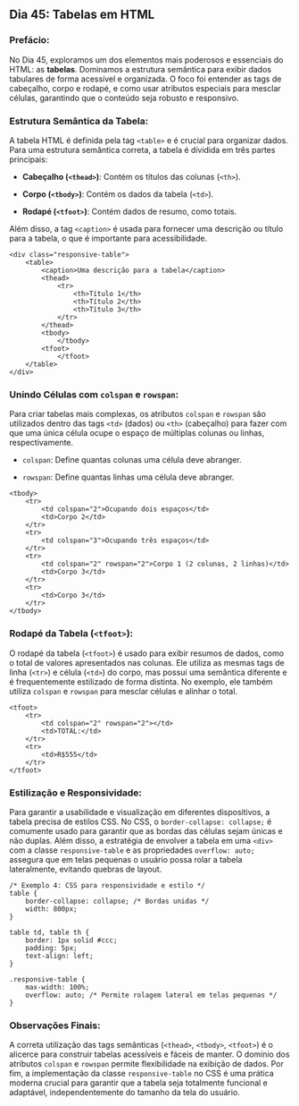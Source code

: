 ## Dia 45: Tabelas em HTML

### Prefácio:

No Dia 45, exploramos um dos elementos mais poderosos e essenciais do HTML: as **tabelas**. Dominamos a estrutura semântica para exibir dados tabulares de forma acessível e organizada. O foco foi entender as tags de cabeçalho, corpo e rodapé, e como usar atributos especiais para mesclar células, garantindo que o conteúdo seja robusto e responsivo.

### Estrutura Semântica da Tabela:

A tabela HTML é definida pela tag ``<table>`` e é crucial para organizar dados. Para uma estrutura semântica correta, a tabela é dividida em três partes principais:

- **Cabeçalho (``<thead>``)**: Contém os títulos das colunas (``<th>``).

- **Corpo (``<tbody>``)**: Contém os dados da tabela (``<td>``).

- **Rodapé (``<tfoot>``)**: Contém dados de resumo, como totais.

Além disso, a tag ``<caption>`` é usada para fornecer uma descrição ou título para a tabela, o que é importante para acessibilidade.

````
<div class="responsive-table">
    <table>
        <caption>Uma descrição para a tabela</caption>
        <thead>
            <tr>
                <th>Título 1</th>
                <th>Título 2</th>
                <th>Título 3</th>
            </tr>
        </thead>
        <tbody>
            </tbody>
        <tfoot>
            </tfoot>
    </table>
</div>
````
### Unindo Células com ``colspan`` e ``rowspan``:

Para criar tabelas mais complexas, os atributos ``colspan`` e ``rowspan`` são utilizados dentro das tags ``<td>`` (dados) ou ``<th>`` (cabeçalho) para fazer com que uma única célula ocupe o espaço de múltiplas colunas ou linhas, respectivamente.

- ``colspan``: Define quantas colunas uma célula deve abranger.

- ``rowspan``: Define quantas linhas uma célula deve abranger.

````
<tbody>
    <tr>
        <td colspan="2">Ocupando dois espaços</td>
        <td>Corpo 2</td>
    </tr>
    <tr>
        <td colspan="3">Ocupando três espaços</td>
    </tr>
    <tr>
        <td colspan="2" rowspan="2">Corpo 1 (2 colunas, 2 linhas)</td>
        <td>Corpo 3</td>
    </tr>
    <tr>
        <td>Corpo 3</td>
    </tr>
</tbody>
````
### Rodapé da Tabela (``<tfoot>``):

O rodapé da tabela (``<tfoot>``) é usado para exibir resumos de dados, como o total de valores apresentados nas colunas. Ele utiliza as mesmas tags de linha (``<tr>``) e célula (``<td>``) do corpo, mas possui uma semântica diferente e é frequentemente estilizado de forma distinta. No exemplo, ele também utiliza ``colspan`` e ``rowspan`` para mesclar células e alinhar o total.

````
<tfoot>
    <tr>
        <td colspan="2" rowspan="2"></td>
        <td>TOTAL:</td>
    </tr>
    <tr>
        <td>R$555</td>
    </tr>
</tfoot>
````

### Estilização e Responsividade:

Para garantir a usabilidade e visualização em diferentes dispositivos, a tabela precisa de estilos CSS. No CSS, o ``border-collapse: collapse;`` é comumente usado para garantir que as bordas das células sejam únicas e não duplas. Além disso, a estratégia de envolver a tabela em uma ``<div>`` com a classe ``responsive-table`` e as propriedades ``overflow: auto;`` assegura que em telas pequenas o usuário possa rolar a tabela lateralmente, evitando quebras de layout.

````
/* Exemplo 4: CSS para responsividade e estilo */
table {
    border-collapse: collapse; /* Bordas unidas */
    width: 800px;
}

table td, table th {
    border: 1px solid #ccc;
    padding: 5px;
    text-align: left;
}

.responsive-table {
    max-width: 100%;
    overflow: auto; /* Permite rolagem lateral em telas pequenas */
}
````

### Observações Finais:

A correta utilização das tags semânticas (``<thead>``, ``<tbody>``, ``<tfoot>``) é o alicerce para construir tabelas acessíveis e fáceis de manter. O domínio dos atributos ``colspan`` e ``rowspan`` permite flexibilidade na exibição de dados. Por fim, a implementação da classe ``responsive-table`` no CSS é uma prática moderna crucial para garantir que a tabela seja totalmente funcional e adaptável, independentemente do tamanho da tela do usuário.